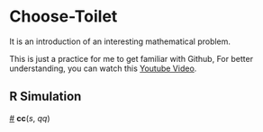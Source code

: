 # Choose-Toilet 

It is an introduction of an interesting mathematical problem.

This is just a practice for me to get familiar with Github, For better understanding, you can watch this [Youtube Video](https://www.youtube.com/watch?v=XIOoCKO-ybQ).

## R Simulation
<a href="#cc" name="cc">#</a> <b>cc</b>(<i>s</i>, <i>qq</i>)
